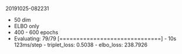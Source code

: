 20191025-082231
* 50 dim
* ELBO only
* 400 - 600 epochs
* Evaluating: 79/79 [==============================] - 10s 123ms/step - triplet_loss: 0.5038 - elbo_loss: 238.7926